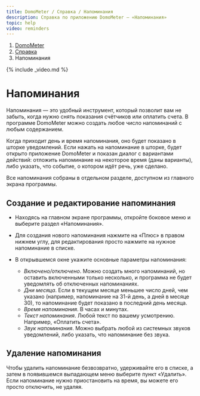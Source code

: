 ```yaml
---
title: DomoMeter / Справка / Напоминания
description: Справка по приложению DomoMeter — «Напоминания»
topic: help
video: reminders
---
```


<div class="row">
	<ol class="breadcrumb pull-right">
      <li><a href="{{ '/' | absolute_url }}">DomoMeter</a></li>
      <li><a href="{{ '/help' | absolute_url }}">Справка</a></li>
	  <li class="active">Напоминания</li>
	</ol>
</div>

{% include _video.md %}

<div class="instruction" markdown="1">

# Напоминания
Напоминания — это удобный инструмент, который позволит вам не забыть, когда нужно снять показания счётчиков или оплатить счета.
В программе DomoMeter можно создать любое число напоминаний с любым содержанием.

Когда приходит день и время напоминания, оно будет показано в шторке уведомлений. 
Если нажать на напоминание в шторке, будет открыто приложение DomoMeter и показан диалог с вариантами действий: отложить напоминание на некоторое время (даны варианты), либо указать, что событие, о котором идёт речь, уже сделано.

Все напоминания собраны в отдельном разделе, доступном из главного экрана программы.

## Создание и редактирование напоминания 
 
* Находясь на главном экране программы, откройте боковое меню и выберите раздел «Напоминания». 
 
* Для создания нового напоминания нажмите на «Плюс» в правом нижнем углу, для редактирования просто нажмите на нужное напоминание в списке. 
 
* В открывшемся окне укажите основные параметры напоминания: 
  * *Включено/отключено*. Можно создать много напоминаний, но оставить включенными только несколько, и программа не будет уведомлять об отключенных напоминаниях. 
  * *Дни месяца*. Если в текущем месяце меньшее число дней, чем указано (например, напоминание на 31-й день, а дней в месяце 30), то напоминание будет показано в последний день месяца.
  * *Время напоминания*. В часах и минутах.
  * *Текст напоминания*. Любой текст по вашему усмотрению. Например, «Оплатить счета».
  * *Звук напоминания*. Можно выбрать любой из системных звуков уведомлений, либо указать, что напоминание без звука.

   
## Удаление напоминания   

Чтобы удалить напоминание безвозвратно, удерживайте его в списке, а затем в появившемся выпадающем меню выберите пункт «Удалить». 
Если напоминание нужно приостановить на время, вы можете его просто отключить, не удаляя.
  
</div>